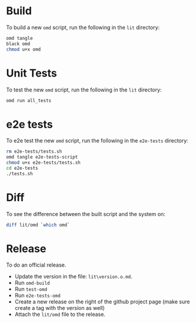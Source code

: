 # Build

To build a new `omd` script, run the following in the `lit` directory:

```bash {name=build-omd dir=lit menu=true}
omd tangle
black omd
chmod u+x omd
```

# Unit Tests
To test the new `omd` script, run the following in the `lit` directory:

```bash {name=test-omd dir=lit menu=true}
omd run all_tests
```

# e2e tests

To e2e test the new `omd` script, run the following in the `e2e-tests` directory:

```bash {name=e2e-tests-omd menu=true}
rm e2e-tests/tests.sh
omd tangle e2e-tests-script
chmod u+x e2e-tests/tests.sh
cd e2e-tests
./tests.sh
```

# Diff

To see the difference between the built script and the system on:

```bash {name=diff menu=true}
diff lit/omd `which omd`
```

# Release

To do an official release.

- Update the version in the file: `lit\version.o.md`.
- Run `omd-build`
- Run `test-omd`
- Run `e2e-tests-omd`
- Create a new release on the right of the github project page (make sure create a tag with the version as well)
- Attach the `lit/omd` file to the release.
